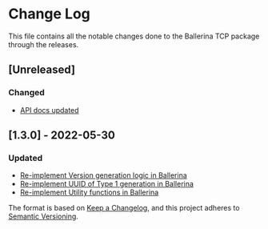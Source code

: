 # Change Log
This file contains all the notable changes done to the Ballerina TCP package through the releases.

## [Unreleased]

### Changed
- [API docs updated](https://github.com/ballerina-platform/ballerina-standard-library/issues/3463)

## [1.3.0] - 2022-05-30

### Updated
- [Re-implement Version generation logic in Ballerina](https://github.com/ballerina-platform/ballerina-standard-library/issues/2728)
- [Re-implement UUID of Type 1 generation in Ballerina](https://github.com/ballerina-platform/ballerina-standard-library/issues/2720)
- [Re-implement Utility functions in Ballerina](https://github.com/ballerina-platform/ballerina-standard-library/issues/2727)

The format is based on [Keep a Changelog](https://keepachangelog.com/en/1.0.0/), and this project adheres to [Semantic Versioning](https://semver.org/spec/v2.0.0.html).